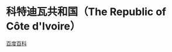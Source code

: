# 科特迪瓦共和国（The Republic of Côte d'Ivoire）

[百度百科](https://baike.baidu.com/item/%E7%A7%91%E7%89%B9%E8%BF%AA%E7%93%A6/379885)